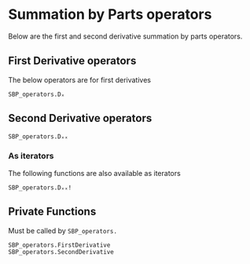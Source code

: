 # Summation by Parts operators

Below are the first and second derivative summation by parts operators.



## First Derivative operators

The below operators are for first derivatives

```@docs
SBP_operators.Dₓ
```


## Second Derivative operators

```@docs
SBP_operators.Dₓₓ
```

### As iterators

The following functions are also available as iterators

```@docs
SBP_operators.Dₓₓ!
```






## Private Functions

Must be called by `SBP_operators.`

```@docs
SBP_operators.FirstDerivative
SBP_operators.SecondDerivative
```


